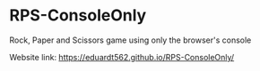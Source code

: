 # RPS-ConsoleOnly
Rock, Paper and Scissors game using only the browser's console

Website link: https://eduardt562.github.io/RPS-ConsoleOnly/
